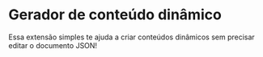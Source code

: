 # Gerador de conteúdo dinâmico
Essa extensão simples te ajuda a criar conteúdos dinâmicos sem precisar editar o documento JSON!